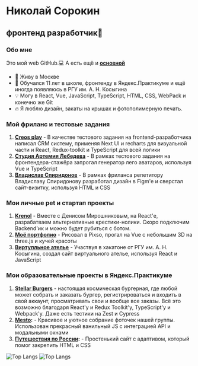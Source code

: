 # Николай Сорокин
## фронтенд разработчик👋

### Обо мне

Это мой web GitHub.💻 А есть ещё и **[основной](https://github.com/Niksorok)**

- 📍 Живу в Москве
- 🔋 Обучался 11 лет в школе, фронтенду в Яндекс.Практикуме и ещё иногда появляюсь в РГУ им. А. Н. Косыгина
- 💡 Могу в React, Vue, JavaScript, TypeScript, HTML, CSS, WebPack и конечно же Git
- 🔥 Я люблю дизайн, закаты на крышах и фотополимерную печать. 


### Мой фриланс и тестовые задания

1. **[Creos play](https://crm-by-niksor.ru/)** - В качестве тестового задания на frontend-разработчика написал CRM систему, применяя Next UI и recharts для визуальной части и React, Redux-toolkit и TypeScript для всей логики 
2. **[Студия Артемия Лебедева](https://beautiful-lego.ru/)** - В рамках тестового задания на фронтендера-стажёра запрогал генератор лего аватаров, используя Vue и TypeScript
3. **[Владислав Спиридонов](https://vladislav-spiridonov.ru/)** - В рамках фриланса репетитору Владиславу Спиридонову разработал дизайн в Figm'e и сверстал сайт-визитку, используя HTML и CSS


### Мои личные pet и стартап проекты

1. **[Krenol](https://krenol.ru/)** - Вместе с Денисом Мирошниковым, на React'е, разрабатваем альтернативные крестики-нолики. Скоро подключим Backend'ик и можно будет рубиться с ботом.
2. **[Моё портфолио](https://niksor-portfo.ru/)** - Рисовал в Pixso, прогал на Vue с небольшим 3D на three.js и кучей красоты
3. **[Виртупльное ателье](https://soalla.ru/)** - Участвуя в хакатоне от РГУ им. А. Н. Косыгина, создал сайт виртуального ателье, используя React и JavaScript


### Мои образовательные проекты в Яндекс.Практикуме

1. **[Stellar Burgers](https://niksorfront.github.io/react-stellar-burger/)** - настоящая космическая бургерная, где любой может собрать и заказать бургер, регистрироваться и входить в свой аккаунт, просматривать свои и вообще все заказы. Всё это возможно благодаря React'у и Redux Toolkit'у, TypeScript'у и Webpack'у. Даже есть тестики на Zest и Cypress
2. **[Mesto](https://niksorfront.github.io/mesto-project-bootcamp/):** - Красивое и уютное собрание фоточек нашей группы. Использован прекрасный ванильный JS с интеграцией API и модальными окнами
3. **[Путешествия по России](https://niksorfront.github.io/russian-travel-bootcamp/):** - Простенький сайт с адаптивом, который помог закрепить HTML и CSS


![Top Langs](https://github-readme-stats.vercel.app/api/top-langs/?username=NiksorFront&layout=compact) ![Top Langs](https://github-readme-stats.vercel.app/api/top-langs/?username=Niksorok&layout=compact)

